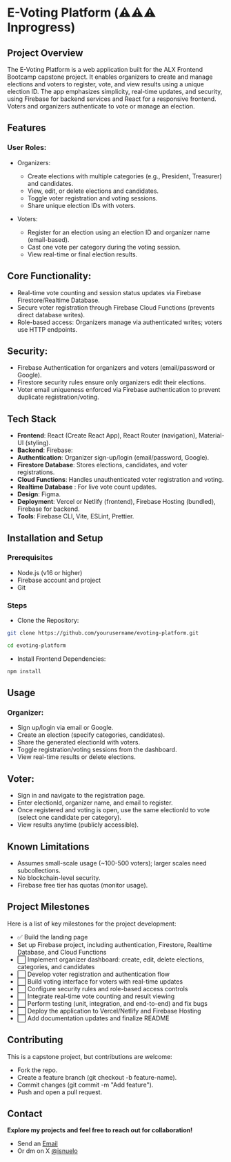 # E-Voting Platform (⚠️⚠️⚠️ Inprogress)

## Project Overview

The E-Voting Platform is a web application built for the ALX Frontend Bootcamp capstone project. It enables organizers to create and manage elections and voters to register, vote, and view results using a unique election ID. The app emphasizes simplicity, real-time updates, and security, using Firebase for backend services and React for a responsive frontend. Voters and organizers authenticate to vote or manage an election.

## Features

### User Roles:

- Organizers:

  - Create elections with multiple categories (e.g., President, Treasurer) and candidates.
  - View, edit, or delete elections and candidates.
  - Toggle voter registration and voting sessions.
  - Share unique election IDs with voters.

- Voters:
  - Register for an election using an election ID and organizer name (email-based).
  - Cast one vote per category during the voting session.
  - View real-time or final election results.

## Core Functionality:

- Real-time vote counting and session status updates via Firebase Firestore/Realtime Database.
- Secure voter registration through Firebase Cloud Functions (prevents direct database writes).
- Role-based access: Organizers manage via authenticated writes; voters use HTTP endpoints.

## Security:

- Firebase Authentication for organizers and voters (email/password or Google).
- Firestore security rules ensure only organizers edit their elections.
- Voter email uniqueness enforced via Firebase authentication to prevent duplicate registration/voting.

## Tech Stack

- **Frontend**: React (Create React App), React Router (navigation), Material-UI (styling).
- **Backend**: Firebase:
- **Authentication**: Organizer sign-up/login (email/password, Google).
- **Firestore Database**: Stores elections, candidates, and voter registrations.
- **Cloud Functions**: Handles unauthenticated voter registration and voting.
- **Realtime Database** : For live vote count updates.
- **Design**: Figma.
- **Deployment**: Vercel or Netlify (frontend), Firebase Hosting (bundled), Firebase for backend.
- **Tools**: Firebase CLI, Vite, ESLint, Prettier.

## Installation and Setup

### Prerequisites

- Node.js (v16 or higher)
- Firebase account and project
- Git

### Steps

- Clone the Repository:

```bash
git clone https://github.com/yourusername/evoting-platform.git

cd evoting-platform
```

- Install Frontend Dependencies:

```bash
npm install
```

## Usage

### Organizer:

- Sign up/login via email or Google.
- Create an election (specify categories, candidates).
- Share the generated electionId with voters.
- Toggle registration/voting sessions from the dashboard.
- View real-time results or delete elections.

## Voter:

- Sign in and navigate to the registration page.
- Enter electionId, organizer name, and email to register.
- Once registered and voting is open, use the same electionId to vote (select one candidate per category).
- View results anytime (publicly accessible).

## Known Limitations

- Assumes small-scale usage (~100-500 voters); larger scales need subcollections.
- No blockchain-level security.
- Firebase free tier has quotas (monitor usage).

## Project Milestones

Here is a list of key milestones for the project development:

- ✅ Build the landing page
- Set up Firebase project, including authentication, Firestore, Realtime Database, and Cloud Functions
- ⬜️ Implement organizer dashboard: create, edit, delete elections, categories, and candidates
- ⬜️ Develop voter registration and authentication flow
- ⬜️ Build voting interface for voters with real-time updates
- ⬜️ Configure security rules and role-based access controls
- ⬜️ Integrate real-time vote counting and result viewing
- ⬜️ Perform testing (unit, integration, and end-to-end) and fix bugs
- ⬜️ Deploy the application to Vercel/Netlify and Firebase Hosting
- ⬜️ Add documentation updates and finalize README

## Contributing

This is a capstone project, but contributions are welcome:

- Fork the repo.
- Create a feature branch (git checkout -b feature-name).
- Commit changes (git commit -m "Add feature").
- Push and open a pull request.

## Contact

**Explore my projects and feel free to reach out for collaboration!**

- Send an <a href="mailto:nuelakalo@gmail.com">Email</a>
- Or dm on X [@isnuelo](https://x.com/isNuelo)
